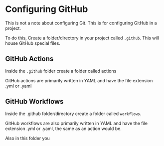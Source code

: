 # Configuring GitHub

This is not a note about configuring Git.  This is for configuring GitHub in a project.

To do this, Create a folder/directory in your project called `.github`.  This will house GitHub special files.

## GitHub Actions

Inside the `.github` folder create a folder called actions

GitHub actions are primarily written in YAML and have the file extension .yml or .yaml

## GitHub Workflows

Inside the .github folder/directory create a folder called `workflows`.

GitHub workflows are also primarily written in YAML and have the file extension .yml or .yaml, the same as an action would be.

Also in this folder you
